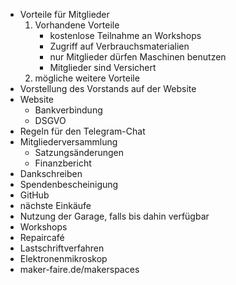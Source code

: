 * Vorteile für Mitglieder
	1. Vorhandene Vorteile
		* kostenlose Teilnahme an Workshops
		* Zugriff auf Verbrauchsmaterialien
		* nur Mitglieder dürfen Maschinen benutzen
		* Mitglieder sind Versichert
	1. mögliche weitere Vorteile
* Vorstellung des Vorstands auf der Website
* Website
	* Bankverbindung
	* DSGVO
* Regeln für den Telegram-Chat
* Mitgliederversammlung
  * Satzungsänderungen
  * Finanzbericht
* Dankschreiben
* Spendenbescheinigung
* GitHub
* nächste Einkäufe
* Nutzung der Garage, falls bis dahin verfügbar
* Workshops
* Repaircafé
* Lastschriftverfahren
* Elektronenmikroskop
* maker-faire.de/makerspaces
